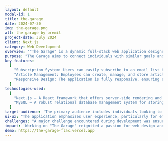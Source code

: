 ```yaml
---
layout: default
modal-id: 1
title: the-garage
date: 2024-07-30
img: the-garage.png
alt: the garage by premil
project-date: July 2024
client: Next.js
category: Web Development
overview: '"The Garage" is a dynamic full-stack web application designed to foster a community of individuals focused on empowering themselves as personal brands. Developed using Next.js and MySQL, the platform provides an engaging and user-friendly experience for both subscribers and content creators within the "The Garage" community by Premil.'
purpose: "The Garage aims to connect individuals with similar goals and interests, offering a space where they can enhance their personal branding journey. By providing a platform to access insightful articles and subscribe to relevant updates, the application supports users in growing their brands and staying informed."
key-features:
  [
    "Subscription System: Users can easily subscribe to an email list to receive updates and news related to personal branding and community activities.",
    "Article Management: Employees can create, manage, and store articles in a MySQL database, making it easy for users to access valuable content.",
    "Responsive Design: The application is fully responsive, ensuring a seamless user experience across various devices, from desktops to mobile phones.",
  ]
technologies-used:
  [
    "Next.js – A React framework that offers server-side rendering and static site generation, ensuring high performance and SEO benefits.",
    "MySQL – A robust relational database management system for storing and managing content.",
  ]
target-audience: 'The primary audience includes individuals looking to develop their personal brand, as well as employees and contributors of "The Garage" by Premil who are involved in content creation and management.'
ui-ux: "The application emphasizes user experience, particularly for employees who have the ability to create and manage new posts. The interface is intuitive and designed to streamline content management and user interactions. The experience for subscribers is equally focused on ease of access to valuable articles and subscription updates."
challenges: "A major challenge encountered during development was ensuring the application’s responsiveness across different devices. To address this, the code was extensively rewritten to incorporate responsive styling, enhancing the usability of the application on mobile phones and tablets."
impact: 'Working on "The Garage" reignited a passion for web design and development. The project has been a significant learning experience and has reinforced a commitment to pursuing more engaging and challenging web development projects in the future.'
demo: https://the-garage-flax.vercel.app
---
```

